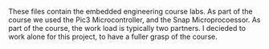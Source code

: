 These files contain the embedded engineering course labs. As part of the course we used the Pic3 Microcontroller, and the Snap Microprocoessor. 
As part of the course, the work load is typically two partners. I decieded to work alone for this project, to have a fuller grasp of the course.
